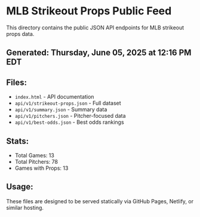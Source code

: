 # MLB Strikeout Props Public Feed

This directory contains the public JSON API endpoints for MLB strikeout props data.

## Generated: Thursday, June 05, 2025 at 12:16 PM EDT

## Files:
- `index.html` - API documentation
- `api/v1/strikeout-props.json` - Full dataset
- `api/v1/summary.json` - Summary data
- `api/v1/pitchers.json` - Pitcher-focused data  
- `api/v1/best-odds.json` - Best odds rankings

## Stats:
- Total Games: 13
- Total Pitchers: 78
- Games with Props: 13

## Usage:
These files are designed to be served statically via GitHub Pages, Netlify, or similar hosting.
